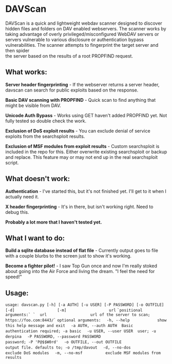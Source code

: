 # DAVScan 

DAVScan is a quick and lightweight webdav scanner designed to discover hidden files and folders on DAV enabled webservers.
The scanner works by taking advantage of overly privileged/misconfigured WebDAV servers or servers vulnerable to various 
disclosure or authentication bypass vulnerabilities. The scanner attempts to fingerprint the target server and then spider	
the server based on the results of a root PROPFIND request.

## What works:

**Server header fingerprinting** - If the webserver returns a server header, davscan can search for public exploits based on the response.

**Basic DAV scanning with PROPFIND** - Quick scan to find anything that might be visible from DAV.

**Unicode Auth Bypass** - Works using GET haven't added PROPFIND yet.  Not fully tested so double check the work.

**Exclusion of DoS exploit results** - You can exclude denial of service exploits from the searchsploit results.

**Exclusion of MSF modules from exploit results** - Custom searchsploit is included in the repo for this.  Either overwrite existing searchsploit or backup and replace. This feature may or may not end up in the real searchsploit script.

## What doesn't work:

**Authentication** - I've started this, but it's not finished yet.  I'll get to it when I actually need it.

**X header fingerprinting** - It's in there, but isn't working right.  Need to debug this.



**Probably a lot more that I haven't tested yet.**

## What I want to do:

**Build a sqlite database instead of flat file** - Currently output goes to file with a couple blurbs to the screen just to show it's working.  

**Become a fighter pilot!** - I saw Top Gun once and now I'm really stoked about going into the Air Force and living the dream.  "I feel the need for speed!"

## Usage:

`usage: davscan.py [-h] [-a AUTH] [-u USER] [-P PASSWORD] [-o OUTFILE] [-d]`
`                  [-m]`
`                  url`
``
`positional arguments:`
`  url                   url of the server to scan; https://foo.com:8443/`
``
`optional arguments:`
`  -h, --help            show this help message and exit`
`  -a AUTH, --auth AUTH  Basic authentication required; -a basic`
`  -u USER, --user USER  user; -u derpina`
`  -P PASSWORD, --password PASSWORD`
`                        password; -P 'P@$$W0rd'`
`  -o OUTFILE, --out OUTFILE`
`                        output file. defaults to; -o /tmp/davout`
`  -d, --no-dos          exclude DoS modules`
`  -m, --no-msf          exclude MSF modules from results`
